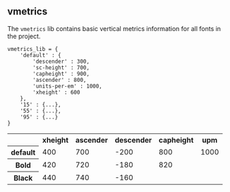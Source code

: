 ## vmetrics

The `vmetrics` lib contains basic vertical metrics information for all fonts in the project.

    vmetrics_lib = {
        'default' : {
            'descender' : 300,
            'sc-height' : 700,
            'capheight' : 900,
            'ascender' : 800,
            'units-per-em' : 1000,
            'xheight' : 600
        },
        '15' : {...},
        '55' : {...},
        '95' : {...}
    }

<table>
    <tr>
        <th></th>
        <th>xheight</th>
        <th>ascender</th>
        <th>descender</th>
        <th>capheight</th>
        <th>upm</th>
    </tr>
    <tr>
        <th>default</th>
        <td>400</td>
        <td>700</td>
        <td>-200</td>
        <td>800</td>
        <td>1000</td>
    </tr>
    <tr>
        <th>Bold</th>
        <td>420</td>
        <td>720</td>
        <td>-180</td>
        <td>820</td>
        <td></td>
    </tr>
    <tr>
        <th>Black</th>
        <td>440</td>
        <td>740</td>
        <td>-160</td>
        <td></td>
        <td></td>
    </tr>
</table>
